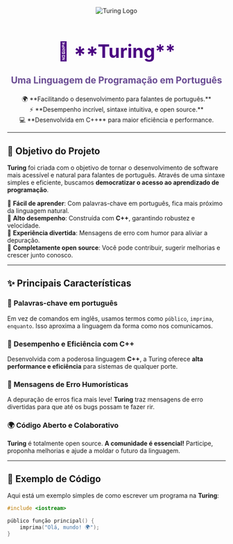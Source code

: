 <p align="center">
  <img src="https://img.shields.io/badge/Turing%20-%20Linguagem%20de%20Programação-blueviolet?style=for-the-badge&logo=cplusplus&logoColor=white" alt="Turing Logo">
</p>

<h1 align="center" style="font-size: 3em; color: #4B0082;">🚀 **Turing**</h1>
<h3 align="center" style="font-size: 1.5em; color: #6a4c93;">Uma Linguagem de Programação em Português</h3>

<p align="center">
  🌍 **Facilitando o desenvolvimento para falantes de português.**<br>
  ⚡ **Desempenho incrível, sintaxe intuitiva, e open source.**<br>
  💻 **Desenvolvida em C++** para maior eficiência e performance.
</p>

---

## 🎯 Objetivo do Projeto

**Turing** foi criada com o objetivo de tornar o desenvolvimento de software mais acessível e natural para falantes de português. Através de uma sintaxe simples e eficiente, buscamos **democratizar o acesso ao aprendizado de programação**.

🔹 **Fácil de aprender**: Com palavras-chave em português, fica mais próximo da linguagem natural.  
🔹 **Alto desempenho**: Construída com **C++**, garantindo robustez e velocidade.  
🔹 **Experiência divertida**: Mensagens de erro com humor para aliviar a depuração.  
🔹 **Completamente open source**: Você pode contribuir, sugerir melhorias e crescer junto conosco.  

---

## ✨ Principais Características

### 🔑 **Palavras-chave em português**
Em vez de comandos em inglês, usamos termos como `público`, `imprima`, `enquanto`. Isso aproxima a linguagem da forma como nos comunicamos.

### 🚀 **Desempenho e Eficiência com C++**
Desenvolvida com a poderosa linguagem **C++**, a Turing oferece **alta performance e eficiência** para sistemas de qualquer porte.

### 🤣 **Mensagens de Erro Humorísticas**
A depuração de erros fica mais leve! **Turing** traz mensagens de erro divertidas para que até os bugs possam te fazer rir.

### 🌍 **Código Aberto e Colaborativo**
**Turing** é totalmente open source. **A comunidade é essencial!** Participe, proponha melhorias e ajude a moldar o futuro da linguagem.

---

## 📜 Exemplo de Código

Aqui está um exemplo simples de como escrever um programa na **Turing**:

```cpp
#include <iostream>

público função principal() {
    imprima("Olá, mundo! 🌍");
}
